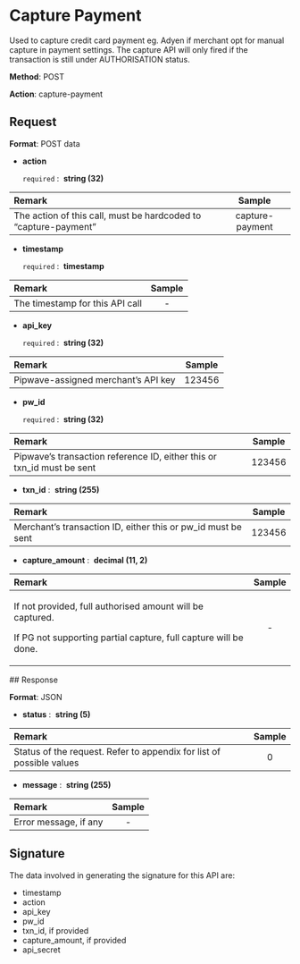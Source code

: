 # Capture Payment

Used to capture credit card payment eg. Adyen if merchant opt for manual capture in payment settings. The capture API will only fired if the transaction is still under AUTHORISATION status.

**Method**: POST

**Action**: capture-payment

## Request <a id="request"></a>

**Format**: POST data

* **action**

  `required` :  **string \(32\)**     

| **Remark** | **Sample** |
| :--- | :---: |
| The action of this call, must be hardcoded to “capture-payment” | capture-payment |

* **timestamp**

  `required` :  **timestamp**     

| **Remark** | **Sample** |
| :--- | :---: |
| The timestamp for this API call | - |

* **api\_key** 

  `required` :  **string \(32\)**

| **Remark** | **Sample** |
| :--- | :---: |
| Pipwave-assigned merchant’s API key | 123456 |

* **pw\_id**

  `required` :  **string \(32\)**

| **Remark** | **Sample** |
| :--- | :---: |
| Pipwave’s transaction reference ID, either this or txn\_id must be sent | 123456 |

* **txn\_id** :  **string \(255\)**

| **Remark** | **Sample** |
| :--- | :---: |
| Merchant’s transaction ID, either this or pw\_id must be sent | 123456 |

* **capture\_amount** :  **decimal \(11, 2\)**

<table>
  <thead>
    <tr>
      <th style="text-align:left"><b>Remark</b>
      </th>
      <th style="text-align:center"><b>Sample</b>
      </th>
    </tr>
  </thead>
  <tbody>
    <tr>
      <td style="text-align:left">
        <p>If not provided, full authorised amount will be captured.</p>
        <p>If PG not supporting partial capture, full capture will be done.</p>
      </td>
      <td style="text-align:center">-</td>
    </tr>
  </tbody>
</table>## Response <a id="response"></a>

**Format**: JSON

* **status** :  **string \(5\)**

| **Remark** | **Sample** |
| :--- | :---: |
| Status of the request. Refer to appendix for list of possible values | 0 |

* **message** :  **string \(255\)**

| **Remark** | **Sample** |
| :--- | :---: |
| Error message, if any | - |

## Signature <a id="signature"></a>

The data involved in generating the signature for this API are:

* timestamp
* action
* api\_key
* pw\_id
* txn\_id, if provided
* capture\_amount, if provided
* api\_secret


